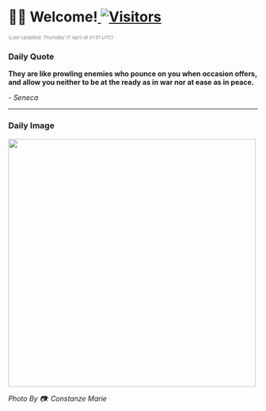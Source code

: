 <h1>👋🏽 Welcome!<a href="https://github.com/OmitNomis/"> <img src="https://visitor-badge.laobi.icu/badge?page_id=OmitNomis" alt="Visitors"></a></h1>

<i><p style="font-size: 0.6rem; color:gray">(Last Updated: Thursday 17 April at 01:51 UTC)</p></i>

<h3> Daily Quote </h3>
<b><p>They are like prowling enemies who pounce on you when occasion offers, and allow you neither to be at the ready as in war nor at ease as in peace.</p></b>
<i><caption style="font-size: 0.8rem; color:gray;">- Seneca</caption></i>


<hr>

<h3>Daily Image</h3>
<a href="https://images.pexels.com/photos/31547424/pexels-photo-31547424.jpeg" target="_blank"><img style="height:500px;" src="https://images.pexels.com/photos/31547424/pexels-photo-31547424.jpeg"/></a>

<i><caption style="font-size: 0.8rem; color:gray;"> Photo By 📷: Constanze  Marie</caption></i>
